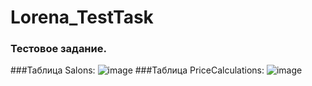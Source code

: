 # Lorena_TestTask
### Тестовое задание.
###Таблица Salons:
![image](https://github.com/user-attachments/assets/ff226e05-9a67-4a5a-b05a-6db8d481d614)
###Таблица PriceCalculations:
![image](https://github.com/user-attachments/assets/e7576e74-3220-4ac2-ba77-21a216eddf90)

